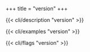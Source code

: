 +++
title = "version"
+++

{{< cli/description "version" >}}

{{< cli/examples "version" >}}

{{< cli/flags "version" >}}
